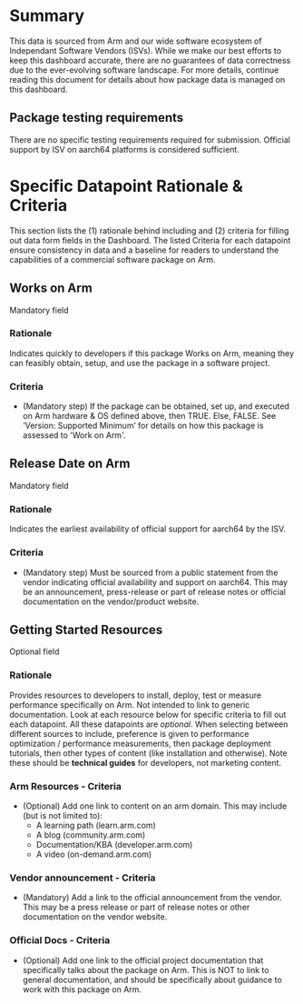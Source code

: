 # Summary
This data is sourced from Arm and our wide software ecosystem of Independant Software Vendors (ISVs). While we make our best efforts to keep this dashboard accurate, there are no guarantees of data correctness due to the ever-evolving software landscape. For more details, continue reading this document for details about how package data is managed on this dashboard.

## Package testing requirements
There are no specific testing requirements required for submission. Official support by ISV on aarch64 platforms is considered sufficient.
  
# Specific Datapoint Rationale & Criteria
This section lists the (1) rationale behind including and (2) criteria for filling out data form fields in the Dashboard. The listed Criteria for each datapoint ensure consistency in data and a baseline for readers to understand the capabilities of a commercial software package on Arm.

## Works on Arm 
Mandatory field

### Rationale
Indicates quickly to developers if this package Works on Arm, meaning they can feasibly obtain, setup, and use the package in a software project.

### Criteria
-	(Mandatory step) If the package can be obtained, set up, and executed on Arm hardware & OS defined above, then TRUE. Else, FALSE. See ‘Version: Supported Minimum’ for details on how this package is assessed to 'Work on Arm'.

## Release Date on Arm
Mandatory field

### Rationale
Indicates the earliest availability of official support for aarch64 by the ISV. 

### Criteria
- (Mandatory step) Must be sourced from a public statement from the vendor indicating official availability and support on aarch64. This may be an announcement, press-release or part of release notes or official documentation on the vendor/product website. 

## Getting Started Resources
Optional field

### Rationale
Provides resources to developers to install, deploy, test or measure performance specifically on Arm. Not intended to link to generic documentation. Look at each resource below for specific criteria to fill out each datapoint. All these datapoints are *optional*. When selecting between different sources to include, preference is given to performance optimization / performance measurements, then package deployment tutorials, then other types of content (like installation and otherwise). Note these should be **technical guides** for developers, not marketing content.

### Arm Resources - Criteria
-	(Optional) Add one link to content on an arm domain. This may include (but is not limited to):
	-	A learning path 		(learn.arm.com)
  	-	A blog 			        (community.arm.com)
  	-	Documentation/KBA 	(developer.arm.com)
  	-	A video 			      (on-demand.arm.com)	

### Vendor announcement - Criteria
- 	(Mandatory) Add a link to the official announcement from the vendor. This may be a press release or part of release notes or other documentation on the vendor website. 

### Official Docs - Criteria
-	(Optional) Add one link to the official project documentation that specifically talks about the package on Arm. This is NOT to link to general documentation, and should be specifically about guidance to work with this package on Arm.
